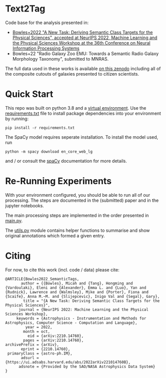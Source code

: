 # Text2Tag
Code base for the analysis presented in:
- [Bowles+2022 "A New Task: Deriving Semantic Class Targets for the Physical Sciences", accepted at NeurIPS 2022, Machine Learning and the Physical Sciences Workshop at the 36th Conference on Neural Information Processing Systems](https://arxiv.org/abs/2210.14760)
- Bowles+22 "Radio Galaxy Zoo EMU: Towards a Semantic Radio Galaxy Morphology Taxonomy", submitted to MNRAS.

The full data used in these works is available [on this zenodo](https://zenodo.org/record/7254123#.Y3d5EdLP2xE) including all of the composite cutouts of galaxies presented to citizen scientists.

# Quick Start
This repo was built on python 3.8 and a [virtual environment](https://docs.python.org/3/library/venv.html).
Use the [requirements.txt](./requirements.txt) file to install package
dependencies into your environment by running:
```
pip install -r requirements.txt
```

The SpaCy model requires seperate installation. To install the model used, run
```
python -m spacy download en_core_web_lg
```
and / or consult the [spaCy](https://spacy.io/usage#_title) documentation for more details.

# Re-Running Experiments
With your environment configured, you should be able to run all of our
processing. The steps are documented in the (submitted) paper and in the
jupyter notebooks.

The main processing steps are implemented in the order presented in [main.py](./Text2Tags/main.py).

The [utils.py](./Text2Tags/utils.py) module contains helper functions to
summarise and show original annotations which formed a given entry.

# Citing
For now, to cite this work (incl. code / data) please cite:
```
@ARTICLE{Bowles2022_SemanticTags,
       author = {{Bowles}, Micah and {Tang}, Hongming and {Vardoulaki}, Eleni and {Alexander}, Emma L. and {Luo}, Yan and {Rudnick}, Lawrence and {Walmsley}, Mike and {Porter}, Fiona and {Scaife}, Anna M.~M. and {Slijepcevic}, Inigo Val and {Segal}, Gary},
        title = "{A New Task: Deriving Semantic Class Targets for the Physical Sciences}",
      journal = {NeurIPS 2022: Machine Learning and the Physical Sciences Workshop},
     keywords = {Astrophysics - Instrumentation and Methods for Astrophysics, Computer Science - Computation and Language},
         year = 2022,
        month = oct,
          eid = {arXiv:2210.14760},
        pages = {arXiv:2210.14760},
archivePrefix = {arXiv},
       eprint = {2210.14760},
 primaryClass = {astro-ph.IM},
       adsurl = {https://ui.adsabs.harvard.edu/abs/2022arXiv221014760B},
      adsnote = {Provided by the SAO/NASA Astrophysics Data System}
}
```
